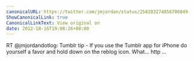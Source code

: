 ```yaml
---
canonicalURL: https://twitter.com/jmjordan/status/258283274856706049
ShowCanonicalLink: true
CanonicalLinkText: View original on
date: 2012-10-16T19:08:26+00:00
---
```

RT @jmjordandotlog: Tumblr tip - If you use the Tumblr app for iPhone do yourself a favor and hold down on the reblog icon. What... http ...